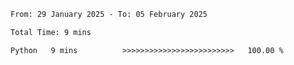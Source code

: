 <!--START_SECTION:waka-->

```txt
From: 29 January 2025 - To: 05 February 2025

Total Time: 9 mins

Python   9 mins          >>>>>>>>>>>>>>>>>>>>>>>>>   100.00 %
```

<!--END_SECTION:waka-->
